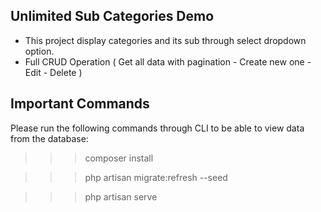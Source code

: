 ## Unlimited Sub Categories Demo

- This project display categories and its sub through select dropdown option.
- Full CRUD Operation ( Get all data with pagination - Create new one - Edit - Delete )

## Important Commands

Please run the following commands through CLI to be able to view data from the database:

>>> composer install

>>> php artisan migrate:refresh --seed

>>> php artisan serve